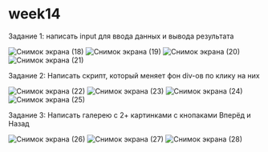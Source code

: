 # week14
Задание 1: написать input для ввода данных и вывода результата 

![Снимок экрана (18)](https://user-images.githubusercontent.com/79243168/133774153-2dbf277d-1c2e-48e7-8be0-c743f78dba58.png)
![Снимок экрана (19)](https://user-images.githubusercontent.com/79243168/133774160-b7802b55-c816-4a3e-b995-d5f3f692a202.png)
![Снимок экрана (20)](https://user-images.githubusercontent.com/79243168/133774161-7ba17fe3-eaeb-4205-a6d9-0ea37854528e.png)
![Снимок экрана (21)](https://user-images.githubusercontent.com/79243168/133774163-4636fdf3-ea08-411e-af20-f0c524698866.png)


Задание 2: Написать скрипт, который меняет фон div-ов по клику на них 

![Снимок экрана (22)](https://user-images.githubusercontent.com/79243168/133774383-d72bc450-651d-4628-8d49-e28cb433103f.png)
![Снимок экрана (23)](https://user-images.githubusercontent.com/79243168/133774384-8fb1ac28-cf9b-48ab-a274-a86fed88ccae.png)
![Снимок экрана (24)](https://user-images.githubusercontent.com/79243168/133774386-74a974f5-3887-4d15-8623-6b6ce5df9823.png)
![Снимок экрана (25)](https://user-images.githubusercontent.com/79243168/133774387-2ad15f9b-930a-4b12-bc05-3d4d9eae7f85.png)

Задание 3: Написать галерею с 2+ картинками с кнопаками Вперёд и Назад

![Снимок экрана (26)](https://user-images.githubusercontent.com/79243168/133774490-84d91cc5-516f-4fcf-81bb-c8515e89d58c.png)
![Снимок экрана (27)](https://user-images.githubusercontent.com/79243168/133774495-a2d2e614-3f1e-4d1e-9c77-4bd0a511214e.png)
![Снимок экрана (28)](https://user-images.githubusercontent.com/79243168/133774496-3682d0db-81a3-461d-8543-02260cf3632a.png)
